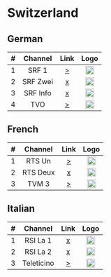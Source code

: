 <h1>Switzerland</h1>

<h2>German</h2>

| #   | Channel         | Link  | Logo |
|:---:|:---------------:|:-----:|:-----:
| 1   | SRF 1           | [>](http://51.91.73.99:25461/sweden/PM66f7Y43H/25849) | <img height="20" src="https://i.imgur.com/KCPHba2.png"/> |
| 2   | SRF Zwei        | [x]() | <img height="20" src="https://i.imgur.com/bddk7KJ.png"/> |
| 3   | SRF Info        | [x]() | <img height="20" src="https://i.imgur.com/RhIRCe6.png"/> |
| 4   | TVO             | [>](https://cdnapisec.kaltura.com/p/1719221/sp/171922100/playManifest/entryId/1_t5h46v64/format/applehttp/protocol/https/a.m3u8) | <img height="20" src="https://i.imgur.com/5QFZ05B.png"/> |

<h2>French</h2>

| #   | Channel   | Link   | Logo |
|:---:|:---------:|:------:|:-----:
| 1   | RTS Un    | [>](http://hotiptv.site:8080/zkby2013/1d469e6d9e42/67585) | <img height="20" src="https://i.imgur.com/gWuuBZc.png"/> |
| 2   | RTS Deux  | [x]() | <img height="20" src="https://i.imgur.com/BFJa8GT.png"/> |
| 3   | TVM 3     | [>](http://livevideo.infomaniak.com/streaming/livecast/tvm3/playlist.m3u8) | <img height="20" src="https://i.imgur.com/3v6iZE6.png"/> |


<h2>Italian</h2>

| #   | Channel   | Link   | Logo |
|:---:|:---------:|:------:|:-----:
| 1   | RSI La 1   | [x]() | <img height="20" src="https://i.imgur.com/j8ogbli.png"/> |
| 2   | RSI La 2   | [x]() | <img height="20" src="https://i.imgur.com/vm62h3t.png"/> |
| 3   | Teleticino | [>](https://livestream.gruppocdt.ch/hls/teleticino.m3u8) | <img height="20" src="https://i.imgur.com/zm2ruqz.png"/> |